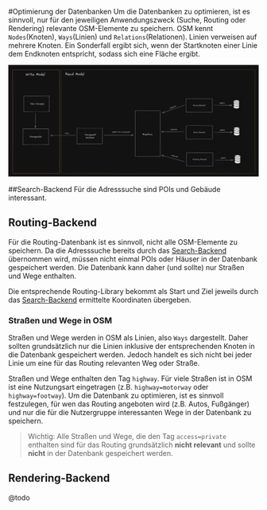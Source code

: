 #Optimierung der Datenbanken
Um die Datenbanken zu optimieren, ist es sinnvoll, nur für den jeweiligen Anwendungszweck (Suche, Routing oder Rendering)
relevante OSM-Elemente zu speichern. OSM kennt `Nodes`(Knoten), `Ways`(Linien) und `Relations`(Relationen). Linien verweisen auf mehrere Knoten.
Ein Sonderfall ergibt sich, wenn der Startknoten einer Linie dem Endknoten entspricht, sodass sich eine Fläche ergibt.

![](./architecture.png)

##Search-Backend
Für die Adresssuche sind POIs und Gebäude interessant.

## Routing-Backend
Für die Routing-Datenbank ist es sinnvoll, nicht alle OSM-Elemente zu speichern.
Da die Adresssuche bereits durch das [Search-Backend](./Databases.md#search-backend) übernommen wird,
müssen nicht einmal POIs oder Häuser in der Datenbank gespeichert werden. Die Datenbank kann daher (und sollte) nur 
Straßen und Wege enthalten.

Die entsprechende Routing-Library bekommt als Start und Ziel jeweils durch das [Search-Backend](./Databases.md#search-backend)
ermittelte Koordinaten übergeben.

### Straßen und Wege in OSM

Straßen und Wege werden in OSM als Linien, also `Ways` dargestellt. Daher sollten grundsätzlich nur die Linien inklusive
der entsprechenden Knoten in die Datenbank gespeichert werden. Jedoch handelt es sich nicht bei jeder Linie um eine für 
das Routing relevanten Weg oder Straße.

Straßen und Wege enthalten den Tag `highway`. Für viele Straßen ist in OSM ist eine Nutzungsart eingetragen 
(z.B. `highway=motorway` oder `highway=footway`). Um die Datenbank zu optimieren, ist es sinnvoll festzulegen, für wen 
das Routing angeboten wird (z.B. Autos, Fußgänger) und nur die für die Nutzergruppe interessanten Wege in der Datenbank 
zu speichern.

> Wichtig: Alle Straßen und Wege, die den Tag `access=private` enthalten sind für das Routing grundsätzlich **nicht 
> relevant** und sollte **nicht** in der Datenbank gespeichert werden.

## Rendering-Backend
@todo